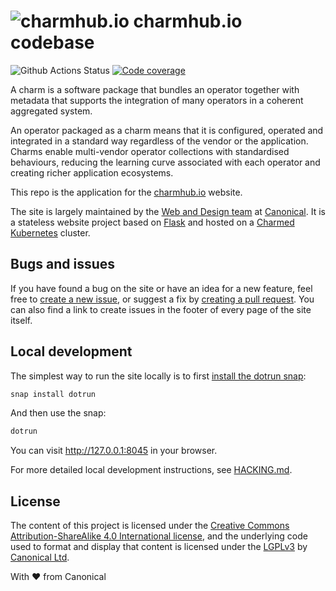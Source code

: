 # ![charmhub.io](https://user-images.githubusercontent.com/6353928/94026467-9dff1480-fdb1-11ea-8026-e866246815fc.png "Charmhub") charmhub.io codebase

![Github Actions Status](https://github.com/canonical-web-and-design/charmhub.io/workflows/PR%20checks/badge.svg?branch=master) [![Code coverage](https://codecov.io/gh/canonical-web-and-design/charmhub.io/branch/master/graph/badge.svg)](https://codecov.io/gh/canonical-web-and-design/charmhub.io)

A charm is a software package that bundles an operator together with metadata that supports the integration of many operators in a coherent aggregated system.

An operator packaged as a charm means that it is configured, operated and integrated in a standard way regardless of the vendor or the application. Charms enable multi-vendor operator collections with standardised behaviours, reducing the learning curve associated with each operator and creating richer application ecosystems.

This repo is the application for the [charmhub.io](https://charmhub.io) website.

The site is largely maintained by the [Web and Design team](https://ubuntu.com/blog/topics/design) at [Canonical](https://www.canonical.com). It is a stateless website project based on [Flask](https://flask.palletsprojects.com/en/1.1.x/) and hosted on a [Charmed Kubernetes](https://ubuntu.com/kubernetes) cluster.


## Bugs and issues

If you have found a bug on the site or have an idea for a new feature, feel free to [create a new issue](https://github.com/canonical-web-and-design/charmhub.io/issues/new), or suggest a fix by [creating a pull request](https://help.github.com/articles/creating-a-pull-request/). You can also find a link to create issues in the footer of every page of the site itself.


## Local development

The simplest way to run the site locally is to first [install the dotrun snap](https://snapcraft.io/dotrun):

``` bash
snap install dotrun
```

And then use the snap:

``` bash
dotrun
```

You can visit <http://127.0.0.1:8045> in your browser.

For more detailed local development instructions, see [HACKING.md](HACKING.md).

## License

The content of this project is licensed under the [Creative Commons Attribution-ShareAlike 4.0 International license](https://creativecommons.org/licenses/by-sa/4.0/), and the underlying code used to format and display that content is licensed under the [LGPLv3](http://opensource.org/licenses/lgpl-3.0.html) by [Canonical Ltd](http://www.canonical.com/).


With ♥ from Canonical
